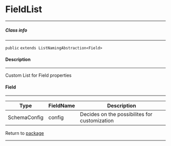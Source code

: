 # FieldList
---

##### Class info
---

`public` `extends ListNamingAbstraction<Field>`

#### Description
---

Custom List for Field properties

#### Field
---
| Type | FieldName | Description |
|---|---|---|
|SchemaConfig|	config| Decides on the possibilites for customization|


Return to [package](../Packages/website_list.md)

---

